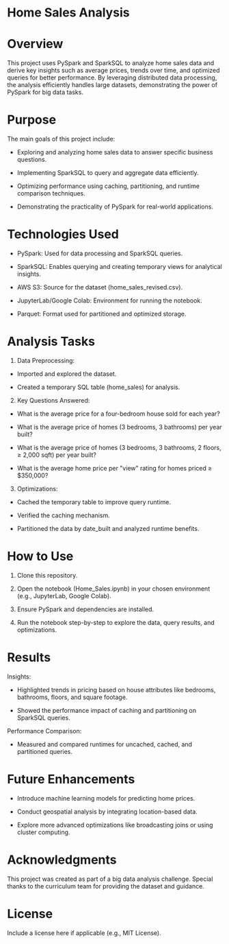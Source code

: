 # Home Sales Analysis

# Overview
This project uses PySpark and SparkSQL to analyze home sales data and derive key insights such as average prices, trends over time, and optimized queries for better performance. By leveraging distributed data processing, the analysis efficiently handles large datasets, demonstrating the power of PySpark for big data tasks.

# Purpose

The main goals of this project include:

- Exploring and analyzing home sales data to answer specific business questions.

- Implementing SparkSQL to query and aggregate data efficiently.

- Optimizing performance using caching, partitioning, and runtime comparison techniques.

- Demonstrating the practicality of PySpark for real-world applications.

# Technologies Used

- PySpark: Used for data processing and SparkSQL queries.

- SparkSQL: Enables querying and creating temporary views for analytical insights.

- AWS S3: Source for the dataset (home_sales_revised.csv).

- JupyterLab/Google Colab: Environment for running the notebook.

- Parquet: Format used for partitioned and optimized storage.

# Analysis Tasks

1. Data Preprocessing:

- Imported and explored the dataset.

- Created a temporary SQL table (home_sales) for analysis.

2. Key Questions Answered:

- What is the average price for a four-bedroom house sold for each year?

- What is the average price of homes (3 bedrooms, 3 bathrooms) per year built?

- What is the average price of homes (3 bedrooms, 3 bathrooms, 2 floors, ≥ 2,000 sqft) per year built?

- What is the average home price per "view" rating for homes priced ≥ $350,000?

3. Optimizations:

- Cached the temporary table to improve query runtime.

- Verified the caching mechanism.

- Partitioned the data by date_built and analyzed runtime benefits.

# How to Use

1. Clone this repository.

2. Open the notebook (Home_Sales.ipynb) in your chosen environment (e.g., JupyterLab, Google Colab).

3. Ensure PySpark and dependencies are installed.

4. Run the notebook step-by-step to explore the data, query results, and optimizations.

# Results

Insights:

  - Highlighted trends in pricing based on house attributes like bedrooms, bathrooms, floors, and square footage.

  - Showed the performance impact of caching and partitioning on SparkSQL queries.

Performance Comparison:

  - Measured and compared runtimes for uncached, cached, and partitioned queries.

# Future Enhancements

- Introduce machine learning models for predicting home prices.

- Conduct geospatial analysis by integrating location-based data.

- Explore more advanced optimizations like broadcasting joins or using cluster computing.

# Acknowledgments

This project was created as part of a big data analysis challenge. Special thanks to the curriculum team for providing the dataset and guidance.

# License
Include a license here if applicable (e.g., MIT License).
